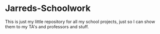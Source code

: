# Jarreds-Schoolwork

This is just my little repository for all my school projects, just so I can show them to my TA's and professors and stuff.
